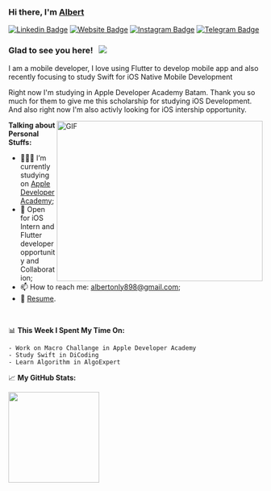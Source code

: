 ### Hi there, I'm <a href="https://zynhrus.github.io/#/" target="_blank">Albert</a>

[![Linkedin Badge](https://img.shields.io/badge/-LinkedIn-0e76a8?style=flat-square&logo=Linkedin&logoColor=white)](https://www.linkedin.com/in/albertonly/)
[![Website Badge](https://img.shields.io/badge/Website-3b5998?style=flat-square&logo=google-chrome&logoColor=white)](https://zynhrus.github.io/#/)
[![Instagram Badge](https://img.shields.io/badge/-Instagram-e4405f?style=flat-square&logo=Instagram&logoColor=white)](https://www.instagram.com/albert_onlyy/)
[![Telegram Badge](https://img.shields.io/badge/-Telegram-0088cc?style=flat-square&logo=Telegram&logoColor=white)](https://t.me/albertOnly)

### Glad to see you here! &nbsp; ![](https://visitor-badge.glitch.me/badge?page_id=zynhrus)

I am a mobile developer, I love using Flutter to develop mobile app and also recently focusing to study Swift for iOS Native Mobile Development 

Right now I'm studying in Apple Developer Academy Batam. Thank you so much for them to give me this scholarship for studying iOS Development. And also right now I'm also activly looking for iOS intership opportunity.

<img align="right" alt="GIF" src="https://github.com/Gapur/Gapur/blob/master/coding.gif?raw=true" width="408" height="318" />
  

**Talking about Personal Stuffs:**

- 👨🏻‍💻 I’m currently studying on [Apple Developer Academy](https://www.infinitelearning.id/);
- 💬 Open for iOS Intern and Flutter developer opportunity and Collaboration;
- 📫 How to reach me: albertonly898@gmail.com;
- 📝 [Resume](https://drive.google.com/file/d/1VJG5FlSrtXRY3DVgOkb9Jt7Z2Yye5HOu/view?usp=sharing).

</br>

📊 **This Week I Spent My Time On:**
<!--START_SECTION:waka-->
```text
- Work on Macro Challange in Apple Developer Academy
- Study Swift in DiCoding
- Learn Algorithm in AlgoExpert
```
<!--END_SECTION:waka-->


📈 **My GitHub Stats:**

<p>
  <img height="180em" src="https://github-readme-stats.vercel.app/api?username=Zynhrus&show_icons=true&hide_border=true&&count_private=true&include_all_commits=true" />
</p>
